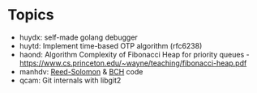 # Topics

- huydx: self-made golang debugger
- huytd: Implement time-based OTP algorithm (rfc6238) 
- haond: Algorithm Complexity of Fibonacci Heap for priority queues - https://www.cs.princeton.edu/~wayne/teaching/fibonacci-heap.pdf
- manhdv: [Reed-Solomon](https://en.wikipedia.org/wiki/Reed%E2%80%93Solomon_error_correction) & [BCH](http://www.work.caltech.edu/~ling/webs/EE127/EE127A/handout/Ch9.pdf) code
- qcam: Git internals with libgit2
